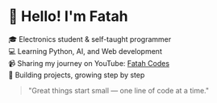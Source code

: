 # 👋 Hello! I'm Fatah

🎓 Electronics student & self-taught programmer  
💻 Learning Python, AI, and Web development  
📹 Sharing my journey on YouTube: [Fatah Codes](https://www.youtube.com/@FatahCodes)  
🚀 Building projects, growing step by step

> "Great things start small — one line of code at a time."
